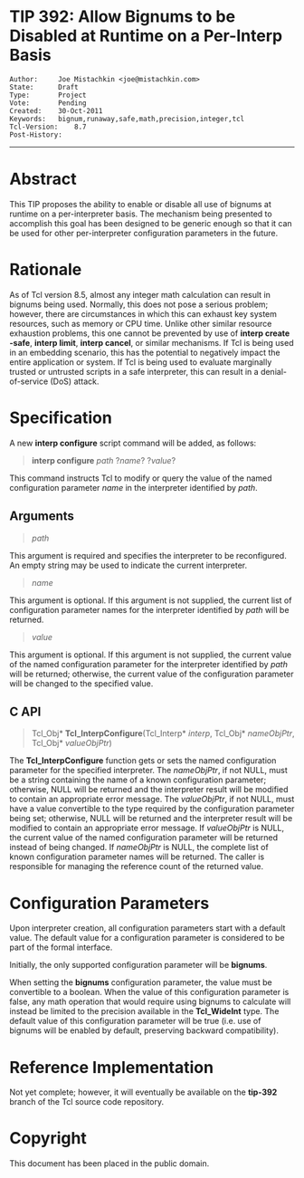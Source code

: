 # TIP 392: Allow Bignums to be Disabled at Runtime on a Per-Interp Basis
	Author:		Joe Mistachkin <joe@mistachkin.com>
	State:		Draft
	Type:		Project
	Vote:		Pending
	Created:	30-Oct-2011
	Keywords:	bignum,runaway,safe,math,precision,integer,tcl
	Tcl-Version:	8.7
	Post-History:	
-----

# Abstract

This TIP proposes the ability to enable or disable all use of bignums at
runtime on a per-interpreter basis.  The mechanism being presented to
accomplish this goal has been designed to be generic enough so that it can be
used for other per-interpreter configuration parameters in the future.

# Rationale

As of Tcl version 8.5, almost any integer math calculation can result in
bignums being used.  Normally, this does not pose a serious problem; however,
there are circumstances in which this can exhaust key system resources, such
as memory or CPU time.  Unlike other similar resource exhaustion problems,
this one cannot be prevented by use of **interp create -safe**, **interp
limit**, **interp cancel**, or similar mechanisms.  If Tcl is being used in
an embedding scenario, this has the potential to negatively impact the entire
application or system.  If Tcl is being used to evaluate marginally trusted or
untrusted scripts in a safe interpreter, this can result in a
denial-of-service \(DoS\) attack.

# Specification

A new **interp configure** script command will be added, as follows:

 > **interp configure** _path_ ?_name_? ?_value_?

This command instructs Tcl to modify or query the value of the named
configuration parameter _name_ in the interpreter identified by _path_.

## Arguments

 > _path_

This argument is required and specifies the interpreter to be reconfigured. An
empty string may be used to indicate the current interpreter.

 > _name_

This argument is optional.  If this argument is not supplied, the current list
of configuration parameter names for the interpreter identified by _path_
will be returned.

 > _value_

This argument is optional.  If this argument is not supplied, the current
value of the named configuration parameter for the interpreter identified by
_path_ will be returned; otherwise, the current value of the configuration
parameter will be changed to the specified value.

## C API

 > Tcl\_Obj\* **Tcl\_InterpConfigure**\(Tcl\_Interp\* _interp_,
   Tcl\_Obj\* _nameObjPtr_, Tcl\_Obj\* _valueObjPtr_\)

The **Tcl\_InterpConfigure** function gets or sets the named configuration
parameter for the specified interpreter.  The _nameObjPtr_, if not NULL,
must be a string containing the name of a known configuration parameter;
otherwise, NULL will be returned and the interpreter result will be modified
to contain an appropriate error message.  The _valueObjPtr_, if not NULL,
must have a value convertible to the type required by the configuration
parameter being set; otherwise, NULL will be returned and the interpreter
result will be modified to contain an appropriate error message.  If
_valueObjPtr_ is NULL, the current value of the named configuration
parameter will be returned instead of being changed.  If _nameObjPtr_ is
NULL, the complete list of known configuration parameter names will be
returned.  The caller is responsible for managing the reference count of the
returned value.

# Configuration Parameters

Upon interpreter creation, all configuration parameters start with a default
value.  The default value for a configuration parameter is considered to be
part of the formal interface.

Initially, the only supported configuration parameter will be **bignums**.

When setting the **bignums** configuration parameter, the value must be
convertible to a boolean.  When the value of this configuration parameter is
false, any math operation that would require using bignums to calculate will
instead be limited to the precision available in the **Tcl\_WideInt** type.
The default value of this configuration parameter will be true \(i.e. use of
bignums will be enabled by default, preserving backward compatibility\).

# Reference Implementation

Not yet complete; however, it will eventually be available on the
**tip-392** branch of the Tcl source code repository.

# Copyright

This document has been placed in the public domain.

